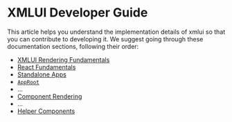 # XMLUI Developer Guide

This article helps you understand the implementation details of xmlui so that you can contribute to developing it. We suggest going through these documentation sections, following their order:

- [XMLUI Rendering Fundamentals](./react-fundamentals.md)
- [React Fundamentals](./react-fundamentals.md)
- [Standalone Apps](./standalone-apps.md)
- [`AppRoot`](./AppRoot.md)
- ...
- [Component Rendering](./component-rendering.md)
- ...
- [Helper Components](./helper-components)